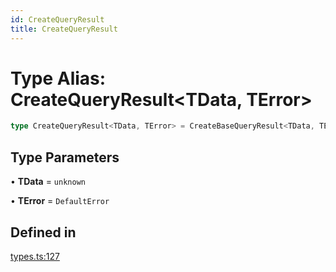 ```yaml
---
id: CreateQueryResult
title: CreateQueryResult
---
```


# Type Alias: CreateQueryResult\<TData, TError\>

```ts
type CreateQueryResult<TData, TError> = CreateBaseQueryResult<TData, TError>;
```

## Type Parameters

• **TData** = `unknown`

• **TError** = `DefaultError`

## Defined in

[types.ts:127](https://github.com/TanStack/query/blob/main/packages/angular-query-experimental/src/types.ts#L127)
